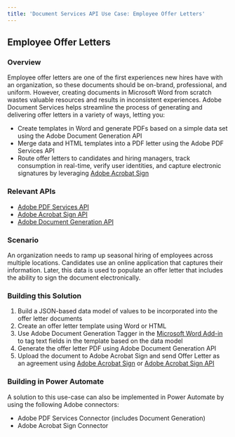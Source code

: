 ```yaml
---
title: 'Document Services API Use Case: Employee Offer Letters'
---
```


## Employee Offer Letters

### Overview

Employee offer letters are one of the first experiences new hires have with an organization, so these documents should be on-brand, professional, and uniform. However, creating documents in Microsoft Word from scratch wastes valuable resources and results in inconsistent experiences. Adobe Document Services helps streamline the process of generating and delivering offer letters in a variety of ways, letting you:

* Create templates in Word and generate PDFs based on a simple data set using the Adobe Document Generation API
* Merge data and HTML templates into a PDF letter using the Adobe PDF Services API
* Route offer letters to candidates and hiring managers, track consumption in real-time, verify user identities, and capture electronic signatures by leveraging [Adobe Acrobat Sign](https://acrobat.adobe.com/us/en/sign.html)

### Relevant APIs

* [Adobe PDF Services API](/src/pages/apis/pdf-services.md)
* [Adobe Acrobat Sign API](https://www.adobe.io/apis/documentcloud/sign.html)
* [Adobe Document Generation API](/src/pages/apis/doc-generation.md)

### Scenario

An organization needs to ramp up seasonal hiring of employees across multiple locations. Candidates use an online application that captures their information. Later, this data is used to populate an offer letter that includes the ability to sign the document electronically.

### Building this Solution

1. Build a JSON-based data model of values to be incorporated into the offer letter documents
2. Create an offer letter template using Word or HTML
3. Use Adobe Document Generation Tagger in the [Microsoft Word Add-in](https://appsource.microsoft.com/en-us/product/office/WA104380526?tab=Overview) to tag text fields in the template based on the data model
4. Generate the offer letter PDF using Adobe Document Generation API
5. Upload the document to Adobe Acrobat Sign and send Offer Letter as an agreement using [Adobe Acrobat Sign](https://acrobat.adobe.com/us/en/sign.html) or [Adobe Acrobat Sign API](https://www.adobe.io/apis/documentcloud/sign/docs.html)

### Building in Power Automate

A solution to this use-case can also be implemented in Power Automate by using the following Adobe connectors:

* Adobe PDF Services Connector (includes Document Generation)
* Adobe Acrobat Sign Connector
